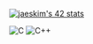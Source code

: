


[![jaeskim's 42 stats](https://badge42.herokuapp.com/api/stats/frfrance)](https://github.com/JaeSeoKim/badge42)

![C](https://img.shields.io/badge/c-%2300599C.svg?style=for-the-badge&logo=c&logoColor=white)  ![C++](https://img.shields.io/badge/c++-%2300599C.svg?style=for-the-badge&logo=c%2B%2B&logoColor=white)
